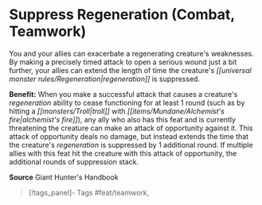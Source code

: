 ﻿---
cssclass: [feats]

---
# Suppress Regeneration (Combat, Teamwork)

You and your allies can exacerbate a regenerating creature's weaknesses. By making a precisely timed attack to open a serious wound just a bit further, your allies can extend the length of time the creature's _[[universal monster rules/Regeneration|regeneration]]_ is suppressed.

**Benefit:** When you make a successful attack that causes a creature's _regeneration_ ability to cease functioning for at least 1 round (such as by hitting a _[[monsters/Troll|troll]]_ with _[[items/Mundane/Alchemist's fire|alchemist's fire]]_), any ally who also has this feat and is currently threatening the creature can make an attack of opportunity against it. This attack of opportunity deals no damage, but instead extends the time that the creature's _regeneration_ is suppressed by 1 additional round. If multiple allies with this feat hit the creature with this attack of opportunity, the additional rounds of suppression stack.

**Source** Giant Hunter's Handbook
>[!tags_panel]- Tags
> #feat/teamwork, 